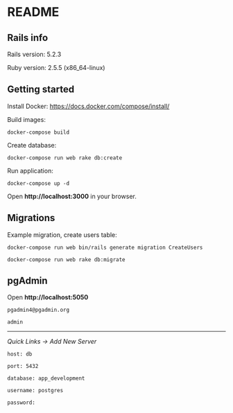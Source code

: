 # README

## Rails info

Rails version: 5.2.3

Ruby version: 2.5.5 (x86_64-linux)

## Getting started

Install Docker:
https://docs.docker.com/compose/install/

Build images:

```docker-compose build```

Create database:

```docker-compose run web rake db:create```

Run application:

```docker-compose up -d```

Open **http://localhost:3000** in your browser.

## Migrations

Example migration, create users table:

```docker-compose run web bin/rails generate migration CreateUsers```

```docker-compose run web rake db:migrate```

## pgAdmin

Open **http://localhost:5050**


```pgadmin4@pgadmin.org```

```admin```

---

*Quick Links -> Add New Server*

```host: db```

```port: 5432```

```database: app_development```

```username: postgres```

```password:```
